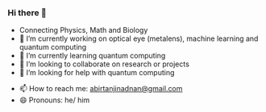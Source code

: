 ### Hi there 👋


<!-- **abirtanjinadnan/abirtanjinadnan** is a ✨ _special_ ✨ repository because its `README.md` (this file) appears on your GitHub profile. -->

<!-- Here are some ideas to get you started: -->

- Connecting Physics, Math and Biology   
- 🔭 I’m currently working on optical eye (metalens), machine learning and quantum computing   
- 🌱 I’m currently learning quantum computing      
- 👯 I’m looking to collaborate on research or projects   
- 🤔 I’m looking for help with quantum computing   
<!-- - 💬 Ask me about anything    -->
- 📫 How to reach me: abirtanjinadnan@gmail.com
- 😄 Pronouns: he/ him   
<!-- - ⚡ Fun fact: ... -->

